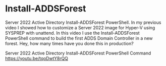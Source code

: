 # Install-ADDSForest
Server 2022 Active Directory Install-ADDSForest PowerShell.
In my previous video I showed how to customize a Server 2022 image for Hyper-V using SYSPREP with unattend. In this video I use the Install-ADDSForest PowerShell command to build the first ADDS Domain Controller in a new forest. Hey, how many times have you done this in production?

Server 2022 Active Directory Install-ADDSForest PowerShell Command
https://youtu.be/tqoDwtY8rQQ
![]()
